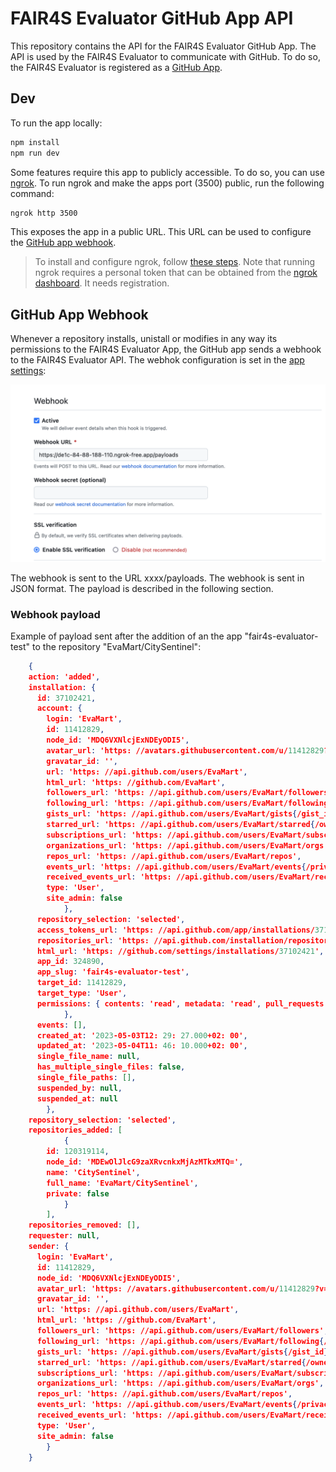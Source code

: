 # FAIR4S Evaluator GitHub App API

This repository contains the API for the FAIR4S Evaluator GitHub App. The API is used by the FAIR4S Evaluator to communicate with GitHub. To do so, the FAIR4S Evaluator is registered as a [GitHub App](https://github.com/apps/fair4s-evaluator-test).

## Dev

To run the app locally:

```sh
npm install
npm run dev
```

Some features require this app to publicly accessible. To do so, you can use [ngrok](https://ngrok.com/). To run ngrok and make the apps port (3500) public, run the following command:

```sh
ngrok http 3500
```

This exposes the app in a public URL. This URL can be used to configure the [GitHub app webhook](#github-app-webhook).

> To install and configure ngrok, follow [these steps](https://dashboard.ngrok.com/get-started/setup). Note that running ngrok requires a personal token that can be obtained from the [ngrok dashboard](https://dashboard.ngrok.com/get-started/your-authtoken). It needs registration.


## GitHub App Webhook
Whenever a repository installs, unistall or modifies in any way its permissions to the FAIR4S Evaluator App, the GitHub app sends a webhook to the FAIR4S Evaluator API. 
The webhok configuration is set in the [app settings](https://github.com/settings/apps/fair4s-evaluator-test): 

![GitHub app webhook configuration](./docs/webhook_configuration.png)

The webhook is sent to the URL xxxx/payloads. The webhook is sent in JSON format. The payload is described in the following section.


### Webhook payload

Example of payload sent after the addition of an the app "fair4s-evaluator-test" to the repository "EvaMart/CitySentinel":
```json
    {
    action: 'added',
    installation: {
      id: 37102421,
      account: {
        login: 'EvaMart',
        id: 11412829,
        node_id: 'MDQ6VXNlcjExNDEyODI5',
        avatar_url: 'https: //avatars.githubusercontent.com/u/11412829?v=4',
        gravatar_id: '',
        url: 'https: //api.github.com/users/EvaMart',
        html_url: 'https: //github.com/EvaMart',
        followers_url: 'https: //api.github.com/users/EvaMart/followers',
        following_url: 'https: //api.github.com/users/EvaMart/following{/other_user}',
        gists_url: 'https: //api.github.com/users/EvaMart/gists{/gist_id}',
        starred_url: 'https: //api.github.com/users/EvaMart/starred{/owner}{/repo}',
        subscriptions_url: 'https: //api.github.com/users/EvaMart/subscriptions',
        organizations_url: 'https: //api.github.com/users/EvaMart/orgs',
        repos_url: 'https: //api.github.com/users/EvaMart/repos',
        events_url: 'https: //api.github.com/users/EvaMart/events{/privacy}',
        received_events_url: 'https: //api.github.com/users/EvaMart/received_events',
        type: 'User',
        site_admin: false
            },
      repository_selection: 'selected',
      access_tokens_url: 'https: //api.github.com/app/installations/37102421/access_tokens',
      repositories_url: 'https: //api.github.com/installation/repositories',
      html_url: 'https: //github.com/settings/installations/37102421',
      app_id: 324890,
      app_slug: 'fair4s-evaluator-test',
      target_id: 11412829,
      target_type: 'User',
      permissions: { contents: 'read', metadata: 'read', pull_requests: 'write'
            },
      events: [],
      created_at: '2023-05-03T12: 29: 27.000+02: 00',
      updated_at: '2023-05-04T11: 46: 10.000+02: 00',
      single_file_name: null,
      has_multiple_single_files: false,
      single_file_paths: [],
      suspended_by: null,
      suspended_at: null
        },
    repository_selection: 'selected',
    repositories_added: [
            {
        id: 120319114,
        node_id: 'MDEwOlJlcG9zaXRvcnkxMjAzMTkxMTQ=',
        name: 'CitySentinel',
        full_name: 'EvaMart/CitySentinel',
        private: false
            }
        ],
    repositories_removed: [],
    requester: null,
    sender: {
      login: 'EvaMart',
      id: 11412829,
      node_id: 'MDQ6VXNlcjExNDEyODI5',
      avatar_url: 'https: //avatars.githubusercontent.com/u/11412829?v=4',
      gravatar_id: '',
      url: 'https: //api.github.com/users/EvaMart',
      html_url: 'https: //github.com/EvaMart',
      followers_url: 'https: //api.github.com/users/EvaMart/followers',
      following_url: 'https: //api.github.com/users/EvaMart/following{/other_user}',
      gists_url: 'https: //api.github.com/users/EvaMart/gists{/gist_id}',
      starred_url: 'https: //api.github.com/users/EvaMart/starred{/owner}{/repo}',
      subscriptions_url: 'https: //api.github.com/users/EvaMart/subscriptions',
      organizations_url: 'https: //api.github.com/users/EvaMart/orgs',
      repos_url: 'https: //api.github.com/users/EvaMart/repos',
      events_url: 'https: //api.github.com/users/EvaMart/events{/privacy}',
      received_events_url: 'https: //api.github.com/users/EvaMart/received_events',
      type: 'User',
      site_admin: false
        }
    }

```